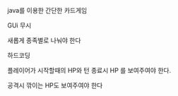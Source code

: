 java를 이용한 간단한 카드게임 

GUi 무시 

새롭게 종족별로 나눠야 한다 

하드코딩

플레이어가 시작할때의 HP와 턴 종료시 HP 를 보여주여야 한다. 

공격시 깎이는 HP도 보여주여야 한다
